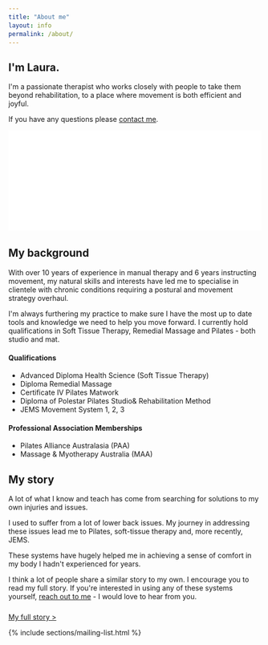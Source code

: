 ```yaml
---
title: "About me"
layout: info
permalink: /about/
---
```


<section class="section section-splash">
  <div class="layer layer-img b-lazy" data-src="/images/section-bgs/laura-desert.jpg"></div>
  <div class="container">
    <div class="row">
      <div class="col-sm-8">
        <h2 class="section_title">I'm Laura.</h2>
        <p>I'm a passionate therapist who works closely with people to take them beyond rehabilitation, to a place where movement is both efficient and joyful.</p>
        <p>If you have any questions please <a class="mailto" href="mailto:laura@ithrive.net.au">contact me</a>.</p>
        <p>
          <img src="/images/logo-splash.png" class="logo" />
        </p>
      </div>
    </div>
  </div>
</section>

<section class="section">
  <div class="container">
    <div class="row">
      <h2 class="section_title">My background</h2>
      <div class="col-sm-6">
        <p class="lead">
          With over 10 years of experience in manual therapy and 6 years instructing movement, my natural skills and interests have led me to specialise in clientele with chronic conditions requiring a postural and movement strategy overhaul.
        </p><!-- .lead -->
        <p class="lead">
          I'm always furthering my practice to make sure I have the most up to date tools and knowledge we need to help you move forward. I currently hold qualifications in Soft Tissue Therapy, Remedial Massage and Pilates - both studio and mat.
        </p>
      </div>
      <div class="col-sm-5 col-sm-offset-1">
        <h4>Qualifications</h4>
        <ul>
          <li>Advanced Diploma Health Science (Soft Tissue Therapy)</li>
          <li>Diploma Remedial Massage</li>
          <li>Certificate IV Pilates Matwork</li>
          <li>Diploma of Polestar Pilates Studio& Rehabilitation Method</li>
          <li>JEMS Movement System 1, 2, 3 </li>
        </ul>
        <h4>Professional Association Memberships</h4>
        <ul>
          <li>Pilates Alliance Australasia (PAA)</li>
          <li>Massage & Myotherapy Australia (MAA)</li>
        </ul>
      </div><!-- .col-sm-8 -->
    </div><!-- .row -->
  </div><!-- .container -->
</section><!-- .section -->

<section class="section section-lightOnDark">
  <div class="layer layer-img b-lazy" data-src="/images/section-bgs/about-2.jpg"></div>
  <!-- <div class="layer layer-gradient layer-gradient-dark-reverse"></div> -->
  <div class="container">
    <div class="row">
      <div class="col-sm-6">
        <h2 class="section_title">My story</h2>
        <p class="lead">
          A lot of what I know and teach has come from searching for solutions to my own injuries and issues.
        </p>
        <p>
          I used to suffer from a lot of lower back issues. My journey in addressing these issues lead me to Pilates, soft-tissue therapy and, more recently, JEMS.
        </p>
        <p>
          These systems have hugely helped me in achieving a sense of comfort in my body I hadn't experienced for years.
        </p>
        <p>
          I think a lot of people share a similar story to my own. I encourage you to read my full story. If you're interested in using any of these systems yourself, <a class="mailto" href="mailto:laura@ithrive.net.au">reach out to me</a> - I would love to hear from you.
        </p>
        <p style="padding-top:10px;">
          <a class="btn btn-outline btn-light" href="/posts/2016/12/03/my-story.html">My full story &gt;</a>
        </p>
      </div>
    </div>
  </div>
</section>

{% include sections/mailing-list.html %}
